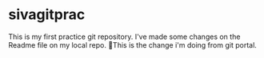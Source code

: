 # sivagitprac
This is my first practice git repository.
I've made some changes on the Readme file on my local repo.
This is the change i'm doing from git portal.
